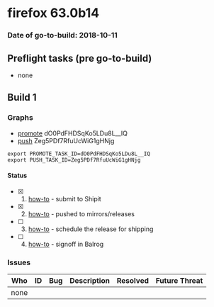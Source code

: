 # firefox 63.0b14

### Date of go-to-build: 2018-10-11

## Preflight tasks (pre go-to-build)
- none

## Build 1  

### Graphs
* [promote](https://tools.taskcluster.net/push-inspector/#/dO0PdFHDSqKo5LDu8L__IQ) dO0PdFHDSqKo5LDu8L__IQ
* [push](https://tools.taskcluster.net/push-inspector/#/Zeg5PDf7RfuUcWiG1gHNjg) Zeg5PDf7RfuUcWiG1gHNjg
```
export PROMOTE_TASK_ID=dO0PdFHDSqKo5LDu8L__IQ
export PUSH_TASK_ID=Zeg5PDf7RfuUcWiG1gHNjg
```


#### Status
- [x] 1.  [how-to](https://wiki.mozilla.org/Release:Release_Automation_on_Mercurial:Starting_a_Release#Submit_to_Ship_It)  - submit to Shipit
- [x] 2.  [how-to](https://github.com/mozilla-releng/releasewarrior-2.0/blob/master/docs/release-promotion/desktop/howto.md#push-artifacts-to-releases-directory)  - pushed to mirrors/releases
- [ ] 3.  [how-to](https://github.com/mozilla-releng/releasewarrior-2.0/blob/master/docs/release-promotion/desktop/howto.md#ship-the-release)  - schedule the release for shipping
- [ ] 4.  [how-to](https://github.com/mozilla-releng/releasewarrior-2.0/blob/master/docs/release-promotion/desktop/howto.md#obtain-sign-offs-for-changes)  - signoff in Balrog

### Issues
| Who                 | ID               | Bug                                                                 | Description                | Resolved                | Future Threat                |
| ------------------- | ---------------- | ------------------------------------------------------------------- | -------------------------- | ----------------------- | ---------------------------- |
| none | | | | | |

